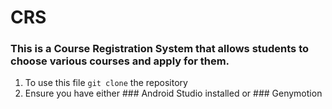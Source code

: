 # CRS
### This is a Course Registration System that allows students to choose various courses and apply for them.

1. To use this file `git clone` the repository
2. Ensure you have either ### Android Studio installed or ### Genymotion
